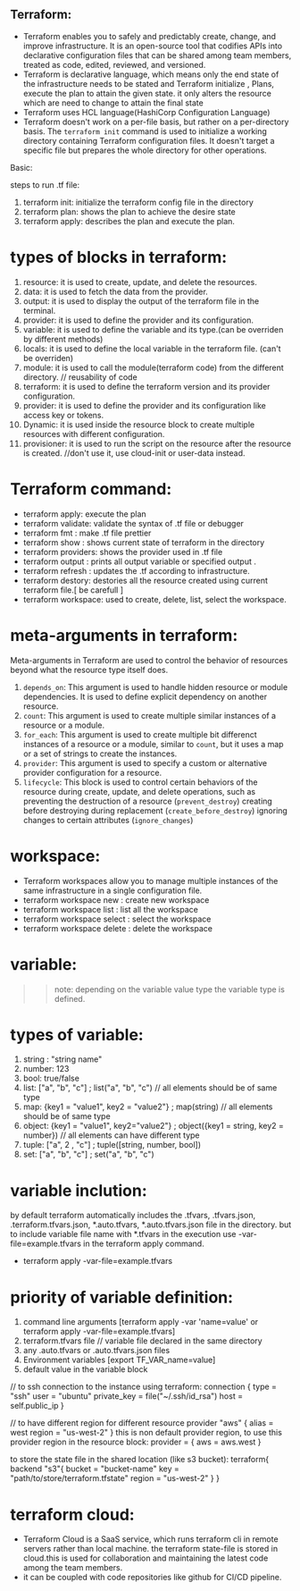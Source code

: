 ## Terraform:

- Terraform enables you to safely and predictably create, change, and improve infrastructure. It is an open-source tool that codifies APIs into declarative configuration files that can be shared among team members, treated as code, edited, reviewed, and versioned.
- Terraform is declarative language, which means only the end state of the infrastructure needs to be stated and Terraform initialize , Plans, execute the plan to attain the given state.  it only alters the resource which are need to change to attain the final state
- Terraform uses HCL language(HashiCorp Configuration Language)
- Terraform doesn't work on a per-file basis, but rather on a per-directory basis. The `terraform init` command is used to initialize a working directory containing Terraform configuration files. It doesn't target a specific file but prepares the whole directory for other operations.

Basic:

steps to run .tf file:

1. terraform init: initialize the terraform config file in the directory
2. terraform plan: shows the plan to achieve the desire state
3. terraform apply: describes the plan and execute the plan.


# types of blocks in terraform:
1. resource: it is used to create, update, and delete the resources.
2. data: it is used to fetch the data from the provider.
3. output: it is used to display the output of the terraform file in the terminal.
4. provider: it is used to define the provider and its configuration.
5. variable: it is used to define the variable and its type.(can be overriden by different methods)
6. locals: it is used to define the local variable in the terraform file. (can't be overriden)
7. module: it is used to call the module(terraform code) from the different directory. // reusability of code
8. terraform: it is used to define the terraform version and its provider configuration.
9. provider: it is used to define the provider and its configuration like access key or tokens.
10. Dynamic: it is used inside the resource block to create multiple resources with different configuration.
11. provisioner: it is used to run the script on the resource after the resource is created. //don't use it, use cloud-init or user-data instead.



# Terraform command:
- terraform apply: execute the plan
- terraform validate:  validate the syntax of .tf file or debugger
- terraform fmt : make .tf file prettier
- terraform show : shows current state of terraform in the directory
- terraform providers: shows the provider used in .tf file
- terraform output  <variable name> : prints all output variable or specified  output <variable name>.
- terraform refresh : updates the .tf according to infrastructure.
- terraform destory: destories all the resource created using current terraform file.[ be carefull ]
- terraform workspace: used to create, delete, list, select the workspace.


# meta-arguments in terraform:
Meta-arguments in Terraform are used to control the behavior of resources beyond what the resource type itself does.

1. `depends_on`: This argument is used to handle hidden resource or module dependencies. It is used to define explicit dependency on another resource.
2. `count`: This argument is used to create multiple similar instances of a resource or a module.
3. `for_each`: This argument is used to create multiple bit differenct instances of a resource or a module, similar to `count`, but it uses a map or a set of strings to create the instances.
4. `provider`: This argument is used to specify a custom or alternative provider configuration for a resource.
5. `lifecycle`: This block is used to control certain behaviors of the resource during create, update, and delete operations, 
such as preventing the destruction of a resource (`prevent_destroy`) 
creating before destroying during replacement (`create_before_destroy`) 
ignoring changes to certain attributes (`ignore_changes`)

# workspace:
- Terraform workspaces allow you to manage multiple instances of the same infrastructure in a single configuration file.
- terraform workspace new <workspace name> : create new workspace
- terraform workspace list : list all the workspace
- terraform workspace select <workspace name> : select the workspace
- terraform workspace delete <workspace name> : delete the workspace

# variable:
>> note: depending on the variable value type the variable type is defined.
# types of variable:
1. string : "string name" 
2. number: 123 
3. bool: true/false
4. list: ["a", "b", "c"] ; list("a", "b", "c") // all elements should be of same type
5. map: {key1 = "value1", key2 = "value2"} ; map(string) // all elements should be of same type
6. object: {key1 = "value1", key2="value2"} ; object({key1 = string, key2 = number}) // all elements can have different type
7. tuple: ["a", 2 , "c"] ; tuple([string, number, bool])
8. set: ["a", "b", "c"] ; set("a", "b", "c")

# variable inclution:
by default terraform automatically includes the .tfvars, .tfvars.json, .terraform.tfvars.json, *.auto.tfvars, *.auto.tfvars.json file in the directory. 
but to include variable file name with *.tfvars in the execution use -var-file=example.tfvars in the terraform apply command.
- terraform apply -var-file=example.tfvars

# priority of variable definition:
1. command line arguments [terraform apply -var 'name=value' or terraform apply -var-file=example.tfvars]
2. terraform.tfvars file // variable file declared in the same directory
3. any .auto.tfvars or .auto.tfvars.json files 
4. Environment variables [export TF_VAR_name=value]
5. default value in the variable block

// to ssh connection to the instance using terraform:
connection {
    type    = "ssh"
    user   = "ubuntu"
    private_key = file("~/.ssh/id_rsa")
    host = self.public_ip
}

// to have different region for different resource
provider "aws" {
  alias  = west
  region = "us-west-2"
}
this is non default provider region, to use this provider region in the resource block:
provider = { aws = aws.west }

to store the state file in the shared location (like s3 bucket):
terraform{
    backend "s3"{
        bucket = "bucket-name"
        key = "path/to/store/terraform.tfstate"
        region = "us-west-2"
    }
}

# terraform cloud:
- Terraform Cloud is a SaaS service, which runs terraform cli in remote servers rather than local machine. the terraform state-file is stored in cloud.this is used for collaboration and maintaining the latest code among the team members.
- it can be coupled with code repositories like github for CI/CD pipeline.